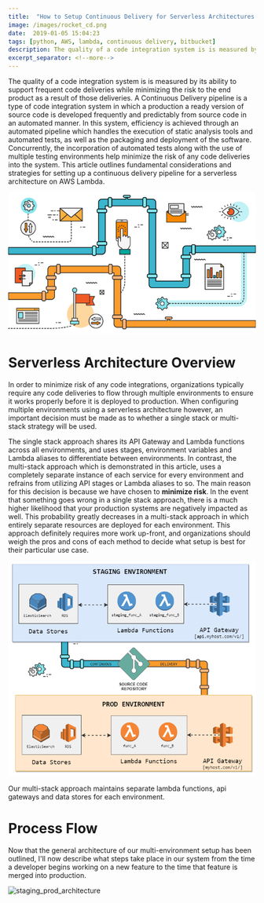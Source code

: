 ```yaml
--- 
title:  "How to Setup Continuous Delivery for Serverless Architectures on AWS"
image: /images/rocket_cd.png
date:  2019-01-05 15:04:23
tags: [python, AWS, lambda, continuous delivery, bitbucket]
description: The quality of a code integration system is is measured by it's ability to integrate multiple code deliveries quickly while minimizing the risk to the end product as a result of those deliveries. A Continuous Delivery pipeline is a type of code integration system in which a production a ready version of source code is developed frequently and predictably from source code in an automated manner. In this system, efficiency is achieved through an automated pipeline which runs automated tests, static analysis tools, pushes code to environments, and much more. Concurrently, the incorporation of automated tests along with the use of multiple testing environments help minimize the risk of any code deliveries into the system. This article outlines fundamental considerations and strategies for setting up a continuous delivery pipeline for a serverless architecture on AWS Lambda.
excerpt_separator: <!--more-->
---
```

The quality of a code integration system is is measured by its ability to support frequent code deliveries while minimizing the risk to the end product as a result of those deliveries. A Continuous Delivery pipeline is a type of code integration system in which a production a ready version of source code is developed frequently and predictably from source code in an automated manner. In this system, efficiency is achieved through an automated pipeline which handles the execution of static analysis tools and automated tests, as well as the packaging and deployment of the software. Concurrently, the incorporation of automated tests along with the use of multiple testing environments help minimize the risk of any code deliveries into the system. This article outlines fundamental considerations and strategies for setting up a continuous delivery pipeline for a serverless architecture on AWS Lambda.
<!--more-->

![cd_img](/images/Continuous-Delivery-and-Deployment.jpg)

# Serverless Architecture Overview
In order to minimize risk of any code integrations, organizations typically require any code deliveries to flow through multiple environments to ensure it works properly before it is deployed to production. When configuring multiple environments using a serverless architecture however, an important decision must be made as to whether a single stack or multi-stack strategy will be used.

The single stack approach shares its API Gateway and Lambda functions across all environments, and uses stages, environment variables and Lambda aliases to differentiate between environments. In contrast, the multi-stack approach which is demonstrated in this article, uses a completely separate instance of each service for every environment and refrains from utilizing API stages or Lambda aliases to so. The main reason for this decision is because we have chosen to **minimize risk**. In the event that something goes wrong in a single stack approach, there is a much higher likelihood that your production systems are negatively impacted as well. This probability greatly decreases in a multi-stack approach in which entirely separate resources are deployed for each environment. This approach definitely requires more work up-front, and organizations should weigh the pros and cons of each method to decide what setup is best for their particular use case.

![staging_prod_architecture](/images/staging_prod.png)

Our multi-stack approach maintains separate lambda functions, api gateways and data stores for each environment.


# Process Flow
Now that the general architecture of our multi-environment setup has been outlined, I'll now describe what steps take place in our system from the time a developer begins working on a new feature to the time that feature is merged into production.


![staging_prod_architecture](/images/process.png)

